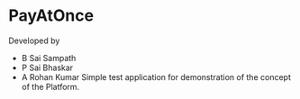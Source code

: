 # PayAtOnce
Developed by
* B Sai Sampath
* P Sai Bhaskar
* A Rohan Kumar
Simple test application for demonstration of the concept of the Platform.
